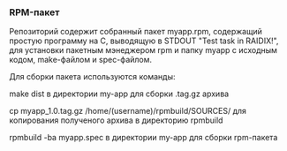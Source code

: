 ### RPM-пакет

Репозиторий содержит собранный пакет myapp.rpm, содержащий простую программу на С, выводящую в STDOUT "Test task in RAIDIX!", для установки пакетным
мэнеджером rpm и папку myapp с исходным кодом, make-файлом и spec-файлом.

Для сборки пакета используются команды:

make dist в директории my-app для сборки .tag.gz архива

cp myapp_1.0.tag.gz /home/(username)/rpmbuild/SOURCES/ для копирования полученого архива в директорию rpmbuild 

rpmbuild -ba myapp.spec в директории my-app для сборки rpm-пакета
